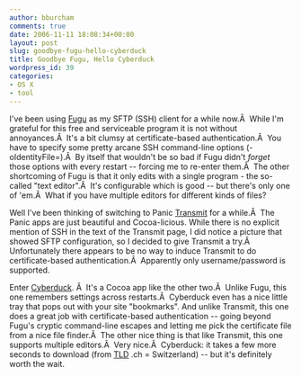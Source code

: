 ```yaml
---
author: bburcham
comments: true
date: 2006-11-11 18:08:34+00:00
layout: post
slug: goodbye-fugu-hello-cyberduck
title: Goodbye Fugu, Hello Cyberduck
wordpress_id: 39
categories:
- OS X
- tool
---
```


I've been using [Fugu](http://rsug.itd.umich.edu/software/fugu/) as my SFTP (SSH) client for a while now.Â  While I'm grateful for this free and serviceable program it is not without annoyances.Â  It's a bit clumsy at certificate-based authentication.Â  You have to specify some pretty arcane SSH command-line options (-oIdentityFile=).Â  By itself that wouldn't be so bad if Fugu didn't _forget_ those options with every restart -- forcing me to re-enter them.Â  The other shortcoming of Fugu is that it only edits with a single program - the so-called "text editor".Â  It's configurable which is good -- but there's only one of 'em.Â  What if you have multiple editors for different kinds of files?

Well I've been thinking of switching to Panic [Transmit](http://www.panic.com/transmit/) for a while.Â  The Panic apps are just beautiful and Cocoa-licious. While there is no explicit mention of SSH in the text of the Transmit page, I did notice a picture that showed SFTP configuration, so I decided to give Transmit a try.Â  Unfortunately there appears to be no way to induce Transmit to do certificate-based authentication.Â  Apparently only username/password is supported.

Enter [Cyberduck](http://cyberduck.ch/). Â  It's a Cocoa app like the other two.Â  Unlike Fugu, this one remembers settings across restarts.Â  Cyberduck even has a nice little tray that pops out with your site "bookmarks". And unlike Transmit, this one does a great job with certificate-based authentication -- going beyond Fugu's cryptic command-line escapes and letting me pick the certificate file from a nice file finder.Â  The other nice thing is that like Transmit, this one supports multiple editors.Â  Very nice.Â  Cyberduck: it takes a few more seconds to download (from [TLD](http://en.wikipedia.org/wiki/Top-level_domain) .ch = Switzerland) -- but it's definitely worth the wait.
